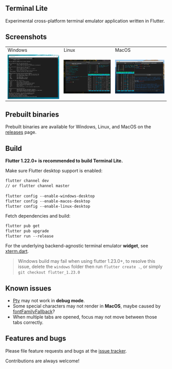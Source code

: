 ## Terminal Lite

Experimental cross-platform terminal emulator application written in Flutter.

## Screenshots

<table>
  </tr>
    <td>
       Windows
    </td>
    <td>
       Linux
    </td>
    <td>
        MacOS
    </td>
  </tr>
  <tr>
    <td>
		<img width="300px" src="https://raw.githubusercontent.com/TerminalStudio/lite/master/media/demo-windows.png">
    </td>
    <td>
       <img width="300px" src="https://raw.githubusercontent.com/TerminalStudio/lite/master/media/demo-linux.png">
    </td>
    <td>
       <img width="300px" src="https://raw.githubusercontent.com/TerminalStudio/lite/master/media/demo-macos.png">
    </td>
  <tr>
</table>

## Prebuilt binaries

Prebuilt binaries are available for Windows, Linux, and MacOS on the [releases](https://github.com/TerminalStudio/lite/releases) page.

## Build

**Flutter 1.22.0+ is recommended to build Terminal Lite.**

Make sure Flutter desktop support is enabled:

```
flutter channel dev
// or flutter channel master

flutter config --enable-windows-desktop
flutter config --enable-macos-desktop
flutter config --enable-linux-desktop
```

Fetch dependencies and build:

```
flutter pub get
flutter pub upgrade
flutter run --release
```

For the underlying backend-agnostic terminal emulator **widget**, see [xterm.dart](https://github.com/TerminalStudio/xterm.dart).

> Windows build may fail when using flutter 1.23.0+, to resolve this issue, delete the `windows` folder then run `flutter create .`, or simply `git checkout flutter_1.23.0`


## Known issues

- [Pty](https://github.com/TerminalStudio/pty) may not work in **debug mode**.
- Some special characters may not render in **MacOS**, maybe caused by [fontFamilyFallback](https://github.com/TerminalStudio/xterm.dart/blob/2800cfba0e1a945b3588e5658cf0801684c91027/lib/theme/terminal_style.dart#L2)?
- When multiple tabs are opened, focus may not move between those tabs correctly.

## Features and bugs

Please file feature requests and bugs at the [issue tracker](https://github.com/TerminalStudio/lite/issues).

Contributions are always welcome!